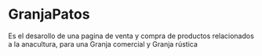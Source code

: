 # GranjaPatos
Es el desarollo de una pagina de venta y compra de productos relacionados a la anacultura, para una Granja comercial y Granja rústica
